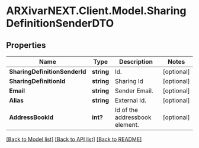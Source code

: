 # ARXivarNEXT.Client.Model.SharingDefinitionSenderDTO
## Properties

Name | Type | Description | Notes
------------ | ------------- | ------------- | -------------
**SharingDefinitionSenderId** | **string** | Id. | [optional] 
**SharingDefinitionId** | **string** | Sharing Id | [optional] 
**Email** | **string** | Sender Email. | [optional] 
**Alias** | **string** | External Id. | [optional] 
**AddressBookId** | **int?** | Id of the addressbook element. | [optional] 

[[Back to Model list]](../README.md#documentation-for-models) [[Back to API list]](../README.md#documentation-for-api-endpoints) [[Back to README]](../README.md)

